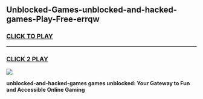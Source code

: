 
## Unblocked-Games-unblocked-and-hacked-games-Play-Free-errqw
<h3>
<a href="https://premium76.site?title=unblocked-and-hacked-games&ref=18A">CLICK TO PLAY</a></h3>
<hr>

<h3>
<a href="https://premium76.site?title=unblocked-and-hacked-games&ref=18A">CLICK 2 PLAY</a>
  
</h3>

<a href="https://premium76.site?title=unblocked-and-hacked-games&ref=18A"><img src="https://clearcache.store/games.png"></a>


**unblocked-and-hacked-games games unblocked: Your Gateway to Fun and Accessible Online Gaming**
